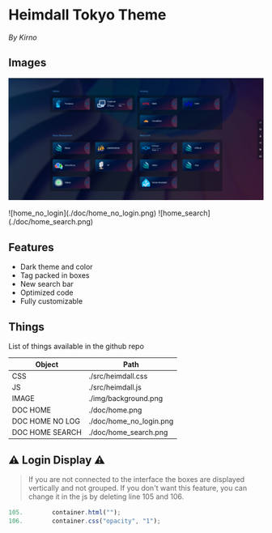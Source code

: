# Heimdall Tokyo Theme
*By Kirno*

## Images

<p align="center">
	<img src="./doc/home.png" alt="home"/>
</p>
![home_no_login](./doc/home_no_login.png)
![home_search](./doc/home_search.png)

## Features

- Dark theme and color
- Tag packed in boxes
- New search bar
- Optimized code
- Fully customizable

## Things

List of things available in the github repo

| Object | Path |
| ------ | ------ |
| CSS | ./src/heimdall.css |
| JS | ./src/heimdall.js |
| IMAGE | ./img/background.png |
| DOC HOME | ./doc/home.png |
| DOC HOME NO LOG | ./doc/home_no_login.png |
| DOC HOME SEARCH | ./doc/home_search.png |

## ⚠️ Login Display ⚠️
> If you are not connected to the interface the boxes are displayed vertically and not grouped.
> If you don't want this feature, you can change it in the js by deleting line 105 and 106.

```js
105.        container.html("");
106.        container.css("opacity", "1");
```